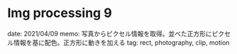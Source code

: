 # Img processing 9

date: 2021/04/09
memo: 写真からピクセル情報を取得。並べた正方形にピクセル情報を基に配色。正方形に動きを加える
tag: rect, photography, clip, motion
